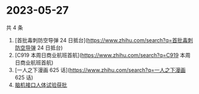 # 2023-05-27

共 4 条

<!-- BEGIN -->
<!-- 最后更新时间 Sat May 27 2023 21:07:56 GMT+0800 (China Standard Time) -->

1. [首批毒刺防空导弹 24 日抵台](https://www.zhihu.com/search?q=首批毒刺防空导弹
   24 日抵台)
1. [C919 本周日商业航班首航](https://www.zhihu.com/search?q=C919
   本周日商业航班首航)
1. [一人之下漫画 625 话](https://www.zhihu.com/search?q=一人之下漫画 625 话)
1. [脑机接口人体试验获批](https://www.zhihu.com/search?q=脑机接口人体试验获批)

<!-- END -->
